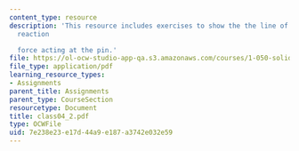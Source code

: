 ```yaml
---
content_type: resource
description: 'This resource includes exercises to show the the line of action of the
  reaction

  force acting at the pin.'
file: https://ol-ocw-studio-app-qa.s3.amazonaws.com/courses/1-050-solid-mechanics-fall-2004/7e238e23e17d44a9e187a3742e032e59_class04_2.pdf
file_type: application/pdf
learning_resource_types:
- Assignments
parent_title: Assignments
parent_type: CourseSection
resourcetype: Document
title: class04_2.pdf
type: OCWFile
uid: 7e238e23-e17d-44a9-e187-a3742e032e59
---
```

